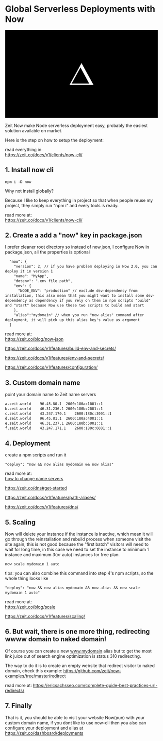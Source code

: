 # Global Serverless Deployments with Now

![](./img/Now.png)

Zeit Now make Node serverless deployment easy, probably the easiest solution available on market.

Here is the step on how to setup the deployment:

read everything in:  
https://zeit.co/docs/v1/clients/now-cli/

## 1. Install now cli

```
npm i -D now
```

Why not install globally?

Because I like to keep everything in project so that when people reuse my project, they simply run "npm i" and every tools is ready.

read more at:  
https://zeit.co/docs/v1/clients/now-cli/

## 2. Create a add a "now" key in package.json

I prefer cleaner root directory so instead of now.json, I configure Now in package.json, all the properties is optional

```
  "now": {
    "version": 2, // if you have problem deploying in Now 2.0, you can deploy it in version 1
    "name": "MyApp",
    "dotenv": ".env file path",
    "env": {
      "NODE_ENV": "production" // exclude dev-dependency from installation, this also mean that you might want to install some dev-dependency as dependency if you rely on them in npm scripts "build" and "start" because Now use these two scripts to build and start
    },
    "alias":"mydomain" // when you run "now alias" command after deployment, it will pick up this alias key's value as argument
  }
```

read more at:  
https://zeit.co/blog/now-json

https://zeit.co/docs/v1/features/build-env-and-secrets/

https://zeit.co/docs/v1/features/env-and-secrets/

https://zeit.co/docs/v1/features/configuration/

## 3. Custom domain name

point your domain name to Zeit name servers

```
a.zeit.world	96.45.80.1	2600:180a:1001::1
b.zeit.world	46.31.236.1	2600:180b:2001::1
c.zeit.world	43.247.170.1	2600:180c:3001::1
d.zeit.world	96.45.81.1	2600:180a:4001::1
e.zeit.world	46.31.237.1	2600:180b:5001::1
f.zeit.world	43.247.171.1	2600:180c:6001::1
```

## 4. Deployment

create a npm scripts and run it

```
"deploy": "now && now alias mydomain && now alias"
```

read more at:  
[how to change name servers](https://www.youtube.com/watch?v=wNqsPau-cyE)

https://zeit.co/dns#get-started

https://zeit.co/docs/v1/features/path-aliases/

https://zeit.co/docs/v1/features/dns/

## 5. Scaling

Now will delete your instance if the instance is inactive, which mean it will go through the reinstallation and rebuild process when someone visit the site again, this is not good because the "first batch" visitors will need to wait for long time, in this case we need to set the instance to minimum 1 instance and maximum 3(or auto) instances for free plan.

```
now scale mydomain 1 auto
```

tips: you can also combine this command into step 4's npm scripts, so the whole thing looks like

```
"deploy": "now && now alias mydomain && now alias && now scale mydomain 1 auto"
```

read more at:  
https://zeit.co/blog/scale

https://zeit.co/docs/v1/features/scaling/

## 6. But wait, there is one more thing, redirecting wwww domain to naked domain!

Of course you can create a new www.mydomain alias but to get the most link juice out of search engine optimization is status 310 redirecting.

The way to do it is to create an empty website that redirect visitor to naked domain, check this example: https://github.com/zeit/now-examples/tree/master/redirect

read more at:
https://ericsachsseo.com/complete-guide-best-practices-url-redirects/

## 7. Finally

That is it, you should be able to visit your website Now(pun) with your custom domain name, if you dont like to use now-cli then you also can configure your deployment and alias at https://zeit.co/dashboard/deployments
